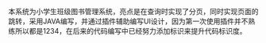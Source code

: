 本系统为小学生班级图书管理系统，亮点是在查询时实现了分页，同时实现页面的跳转，采用JAVA编写，并通过插件辅助编写UI设计，因为第一次使用插件并不熟练所以都是1234，在后来的代码编写中已经努力添加标识来提升代码标识度。

